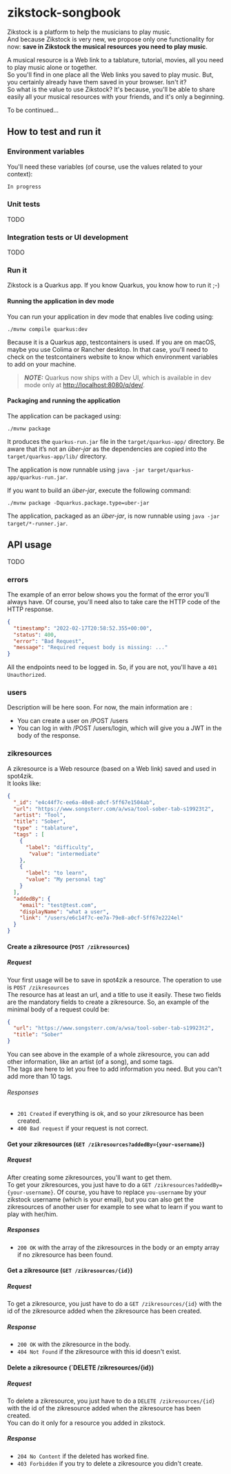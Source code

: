 # zikstock-songbook

Zikstock is a platform to help the musicians to play music.  
And because Zikstock is very new, we propose only one functionality for now: **save in Zikstock the musical resources you need to play music**.

A musical resource is a Web link to a tablature, tutorial, movies, all you need to play music alone or together.  
So you'll find in one place all the Web links you saved to play music. But, you certainly already have them saved in your browser. Isn't it?  
So what is the value to use Zikstock? It's because, you'll be able to share easily all your musical resources with your friends, and it's only a beginning.

To be continued...

## How to test and run it

### Environment variables

You'll need these variables (of course, use the values related to your context):  

```bash
In progress
```

### Unit tests

TODO

### Integration tests or UI development

TODO

### Run it

Zikstock is a Quarkus app. If you know Quarkus, you know how to run it ;-)

#### Running the application in dev mode

You can run your application in dev mode that enables live coding using:

```shell script
./mvnw compile quarkus:dev
```

Because it is a Quarkus app, testcontainers is used. If you are on macOS, maybe you use Colima or Rancher desktop. 
In that case, you'll need to check on the testcontainers website to know which environment variables to add on your machine.  

> **_NOTE:_**  Quarkus now ships with a Dev UI, which is available in dev mode only at <http://localhost:8080/q/dev/>.

#### Packaging and running the application

The application can be packaged using:

```shell script
./mvnw package
```

It produces the `quarkus-run.jar` file in the `target/quarkus-app/` directory.
Be aware that it’s not an _über-jar_ as the dependencies are copied into the `target/quarkus-app/lib/` directory.

The application is now runnable using `java -jar target/quarkus-app/quarkus-run.jar`.

If you want to build an _über-jar_, execute the following command:

```shell script
./mvnw package -Dquarkus.package.type=uber-jar
```

The application, packaged as an _über-jar_, is now runnable using `java -jar target/*-runner.jar`.

## API usage

TODO

### errors

The example of an error below shows you the format of the error you'll always have. Of course, you'll need also to take care the HTTP code of the HTTP response.

```json
{
  "timestamp": "2022-02-17T20:58:52.355+00:00",
  "status": 400,
  "error": "Bad Request",
  "message": "Required request body is missing: ..."
}
```  

All the endpoints need to be logged in. So, if you are not, you'll have a `401 Unauthorized`.

### users

Description will be here soon. For now, the main information are :

- You can create a user on /POST /users
- You can log in with /POST /users/login, which will give you a JWT in the body of the response.

### zikresources

A zikresource is a Web resource (based on a Web link) saved and used in spot4zik.  
It looks like:

```json
{
  "_id": "e4c44f7c-ee6a-40e8-a0cf-5ff67e1504ab",
  "url": "https://www.songsterr.com/a/wsa/tool-sober-tab-s19923t2",
  "artist": "Tool",
  "title": "Sober",
  "type" : "tablature",
  "tags" : [
    {
      "label": "difficulty",
       "value": "intermediate"
    },
    {
      "label": "to learn",
      "value": "My personal tag"
    }
  ],
  "addedBy": {
    "email": "test@test.com",
    "displayName": "what a user",
    "link": "/users/e6c14f7c-ee7a-79e8-a0cf-5ff67e2224el"
  }
}
```

#### Create a zikresource (`POST /zikresources`)

##### Request

Your first usage will be to save in spot4zik a resource. The operation to use is `POST /zikresources`  
The resource has at least an url, and a title to use it easily. These two fields are the mandatory fields to create a zikresource.
So, an example of the minimal body of a request could be:

```json
{
  "url": "https://www.songsterr.com/a/wsa/tool-sober-tab-s19923t2",
  "title": "Sober"
}
```

You can see above in the example of a whole zikresource, you can add other information, like an artist (of a song), and some tags.  
The tags are here to let you free to add information you need. But you can't add more than 10 tags.

###### Responses

- `201 Created` if everything is ok, and so your zikresource has been created.
- `400 Bad request` if your request is not correct.

#### Get your zikresources (`GET /zikresources?addedBy={your-username}`)

##### Request

After creating some zikresources, you'll want to get them.  
To get your zikresources, you just have to do a `GET /zikresources?addedBy={your-username}`.
Of course, you have to replace `you-username` by your zikstock username (which is your email), but you can also get the zikresources of another user for example to see what to learn if you want to play with her/him.

##### Responses

- `200 OK` with the array of the zikresources in the body or an empty array if no zikresource has been found.

#### Get a zikresource (`GET /zikresources/{id}`)

##### Request

To get a zikresource, you just have to do a `GET /zikresources/{id}` with the id of the zikresource added when the zikresource has been created.

##### Response

- `200 OK` with the zikresource in the body.
- `404 Not Found` if the zikresource with this id doesn't exist.

#### Delete a zikresource (`DELETE /zikresources/{id})

##### Request

To delete a zikresource, you just have to do a `DELETE /zikresources/{id}` with the id of the zikresource added when the zikresource has been created.  
You can do it only for a resource you added in zikstock.

##### Response

- `204 No Content` if the deleted has worked fine.
- `403 Forbidden` if you try to delete a zikresource you didn't create.
